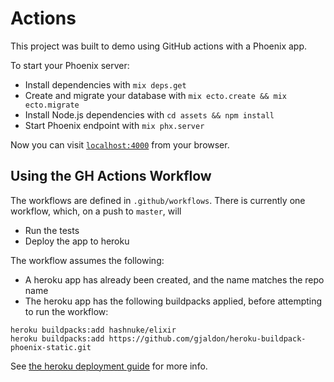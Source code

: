 # Actions

This project was built to demo using GitHub actions with a Phoenix app.

To start your Phoenix server:

  * Install dependencies with `mix deps.get`
  * Create and migrate your database with `mix ecto.create && mix ecto.migrate`
  * Install Node.js dependencies with `cd assets && npm install`
  * Start Phoenix endpoint with `mix phx.server`

Now you can visit [`localhost:4000`](http://localhost:4000) from your browser.

## Using the GH Actions Workflow

The workflows are defined in `.github/workflows`. There is currently one workflow, which, on a push to `master`, will
* Run the tests
* Deploy the app to heroku

The workflow assumes the following:
* A heroku app has already been created, and the name matches the repo name
* The heroku app has the following buildpacks applied, before attempting to run the workflow:

```
heroku buildpacks:add hashnuke/elixir
heroku buildpacks:add https://github.com/gjaldon/heroku-buildpack-phoenix-static.git
```

See [the heroku deployment guide](https://hexdocs.pm/phoenix/heroku.html) for more info.
